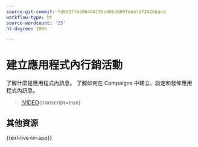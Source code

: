 ```yaml
---
source-git-commit: fd9d277be00449155c49b3809fe647d7342b6acd
workflow-type: ht
source-wordcount: '25'
ht-degree: 100%

---
```

# 建立應用程式內行銷活動

了解什麼是應用程式內訊息。 了解如何在 Campaigns 中建立、設定和發佈應用程式內訊息。

>[!VIDEO](https://video.tv.adobe.com/v/3410430?quality=12&learn=on){transcript=true}

## 其他資源

{{exl-live-in-app}}